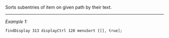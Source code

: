 Sorts subentries of item on given path by their text.


---
*Example 1:*
```sqf
findDisplay 313 displayCtrl 120 menuSort [[], true];
```